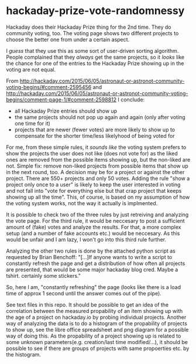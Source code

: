 # hackaday-prize-vote-randomnessy

Hackaday does their Hackaday Prize thing for the 2nd time. They do community voting, too. The voting page shows two different projects to choose the better one from under a certain aspect.

I *guess* that they use this as some sort of user-driven sorting algorithm. People complained that they *always* get the same projects, so it *looks* like the chance for one of the entries to the Hackaday Prize showing up in the voting are not equal.

From http://hackaday.com/2015/06/05/astronaut-or-astronot-community-voting-begins/#comment-2595456 and http://hackaday.com/2015/06/05/astronaut-or-astronot-community-voting-begins/comment-page-1/#comment-2598812 I conclude:

+ all Hackaday Prize entries should show up
+ the same projects should not pop up again and again (only after voting one time for it)
+ projects that are newer (fewer votes) are more likely to show up to compensate for the shorter time/less likelyhood of being voted for

For me, from these simple rules, it *sounds like* the voting system prefers to show the projects the user does not like (does not vote for) as the liked ones are removed from the possible items showing up, but the non-liked are not. Simple fix: remove non-liked projects from possible items that show up in the next round, too. A decision may be for a project or against the other project. There are 550+ projects and only 50 votes. Adding the rule "show a project only once to a user" is likely to keep the user interested in voting and not fall into "vote for everything else but that crap project that keeps showing up all the time". This, of course, is based on my assumption of how the voting system works, not the way it actually is implmented.

It is possible to check two of the three rules by just retreiving and analyzing the vote page. For the third rule, it would be neccesary to post a sufficient amount of (fake) votes and analyze the results. For that, a more complex setup (and a number of fake accounts etc.) would be neccesary. As this would be unfair and I am lazy, I won't go into this third rule further.



Analyzing the other two rules is done by the attached python script as requested by Brian Benchoff:
"[...]If anyone wants to write a script to constantly refresh the page and get a distribution of how often all projects are presented, that would be some major hackaday blog cred. Maybe a tshirt. certainly some stickers."

So, here I am, "constantly refreshing" the page (looks like there is a load time of approx 1 second until the answer comes out of the pipe).

See text files in this repo. It should be possible to get an idea of the correlation between the measured propability of an item showing up with the age of a project on hackaday.io by probing individual projects. Another way of analyzing the data is to do a histogram of the propability of projects to show up, see the libre office spreadsheet and png diagram for a possible way of doing this. As the propability of a project showing up is related to some unknown parameters(e.g. creation/last time modified/...), it should be possible to see if there are groups of projects with same propoerties etc. by the histogram.
